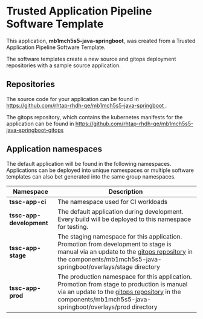 # Trusted Application Pipeline Software Template

This application, **mb1mch5s5-java-springboot**, was created from a Trusted Application Pipeline Software Template.

The software templates create a new source and gitops deployment repositories with a sample source application. 

## Repositories

The source code for your application can be found in [https://github.com/rhtap-rhdh-qe/mb1mch5s5-java-springboot ](https://github.com/rhtap-rhdh-qe/mb1mch5s5-java-springboot ).
 
The gitops repository, which contains the kubernetes manifests for the application can be found in 
[https://github.com/rhtap-rhdh-qe/mb1mch5s5-java-springboot-gitops ](https://github.com/rhtap-rhdh-qe/mb1mch5s5-java-springboot-gitops ) 

## Application namespaces 

The default application will be found in the following namespaces. Applications can be deployed into unique namespaces or multiple software templates can also bet generated into the same group namespaces.  

|  Namespace   |  Description   |  
| -------- | -------- |
| **tssc-app-ci** | The namespace used for CI workloads |
| **tssc-app-development** | The default application during development. Every build will be deployed to this namespace for testing. |
| **tssc-app-stage** | The staging namespace for this application. Promotion from development to stage is manual via an update to the [gitops repository](https://github.com/rhtap-rhdh-qe/mb1mch5s5-java-springboot-gitops ) in the components/mb1mch5s5-java-springboot/overlays/stage directory |
| **tssc-app-prod** | The production namespace for this application. Promotion from stage to production is manual via an update to the [gitops repository](https://github.com/rhtap-rhdh-qe/mb1mch5s5-java-springboot-gitops ) in the components/mb1mch5s5-java-springboot/overlays/prod directory |